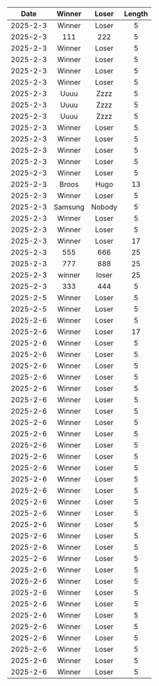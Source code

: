 |Date|Winner|Loser|Length|
|:--:|:----:|:---:|:----:|
|2025-2-3|Winner|Loser|5|
|2025-2-3|111|222|5|
|2025-2-3|Winner|Loser|5|
|2025-2-3|Winner|Loser|5|
|2025-2-3|Winner|Loser|5|
|2025-2-3|Winner|Loser|5|
|2025-2-3|Uuuu|Zzzz|5|
|2025-2-3|Uuuu|Zzzz|5|
|2025-2-3|Uuuu|Zzzz|5|
|2025-2-3|Winner|Loser |5|
|2025-2-3|Winner|Loser|5|
|2025-2-3|Winner|Loser|5|
|2025-2-3|Winner|Loser|5|
|2025-2-3|Winner|Loser|5|
|2025-2-3|Broos|Hugo|13|
|2025-2-3|Winner|Loser |5|
|2025-2-3|Samsung|Nobody|5|
|2025-2-3|Winner|Loser|5|
|2025-2-3|Winner|Loser|5|
|2025-2-3|Winner|Loser|17|
|2025-2-3|555|666|25|
|2025-2-3|777|888|25|
|2025-2-3|winner|loser|25|
|2025-2-3|333|444|5|
|2025-2-5|Winner|Loser|5|
|2025-2-5|Winner|Loser|5|
|2025-2-6|Winner|Loser|5|
|2025-2-6|Winner|Loser|17|
|2025-2-6|Winner|Loser|5|
|2025-2-6|Winner|Loser|5|
|2025-2-6|Winner|Loser|5|
|2025-2-6|Winner|Loser|5|
|2025-2-6|Winner|Loser|5|
|2025-2-6|Winner|Loser|5|
|2025-2-6|Winner|Loser|5|
|2025-2-6|Winner|Loser|5|
|2025-2-6|Winner|Loser|5|
|2025-2-6|Winner|Loser|5|
|2025-2-6|Winner|Loser|5|
|2025-2-6|Winner|Loser|5|
|2025-2-6|Winner|Loser|5|
|2025-2-6|Winner|Loser|5|
|2025-2-6|Winner|Loser|5|
|2025-2-6|Winner|Loser|5|
|2025-2-6|Winner|Loser|5|
|2025-2-6|Winner|Loser|5|
|2025-2-6|Winner|Loser|5|
|2025-2-6|Winner|Loser|5|
|2025-2-6|Winner|Loser|5|
|2025-2-6|Winner|Loser|5|
|2025-2-6|Winner|Loser|5|
|2025-2-6|Winner|Loser|5|
|2025-2-6|Winner|Loser|5|
|2025-2-6|Winner|Loser|5|
|2025-2-6|Winner|Loser|5|
|2025-2-6|Winner|Loser|5|
|2025-2-6|Winner|Loser|5|
|2025-2-6|Winner|Loser|5|
